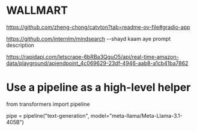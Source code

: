 # WALLMART

https://github.com/zheng-chong/catvton?tab=readme-ov-file#gradio-app

https://github.com/internlm/mindsearch           --shayd kaam aye prompt description

https://rapidapi.com/letscrape-6bRBa3QguO5/api/real-time-amazon-data/playground/apiendpoint_4c069629-23df-4946-aab8-a1cb41ba7862


# Use a pipeline as a high-level helper
from transformers import pipeline

pipe = pipeline("text-generation", model="meta-llama/Meta-Llama-3.1-405B")
